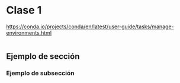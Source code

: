 # Clase 1

https://conda.io/projects/conda/en/latest/user-guide/tasks/manage-environments.html

```{tableofcontents}
```

## Ejemplo de sección

### Ejemplo de subsección
